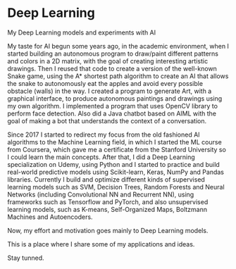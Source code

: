 # Deep Learning
My Deep Learning models and experiments with AI

My taste for AI begun some years ago, in the academic environment, when I started building an autonomous program to draw/paint different patterns and colors in a 2D matrix, with the goal of creating interesting artistic drawings. Then I reused that code to create a version of the well-known Snake game, using the A* shortest path algorithm to create an AI that allows the snake to autonomously eat the apples and avoid every possible obstacle (walls) in the way. I created a program to generate Art, with a graphical interface, to produce autonomous paintings and drawings using my own algorithm. I implemented a program that uses OpenCV library to perform face detection. Also did a Java chatbot based on AIML with the goal of making a bot that understands the context of a conversation.

Since 2017 I started to redirect my focus from the old fashioned AI algorithms to the Machine Learning field, in which I started the ML course from Coursera, which gave me a certificate from the Stanford University so I could learn the main concepts. After that, I did a Deep Learning specialization on Udemy, using Python and I started to practice and build real-world predictive models using Scikit-learn, Keras, NumPy and Pandas libraries. Currently I build and optimize different kinds of supervised learning models such as SVM, Decision Trees, Random Forests and Neural Networks (including Convolutional NN and Recurrent NN), using frameworks such as Tensorflow and PyTorch, and also unsupervised learning models, such as K-means, Self-Organized Maps, Boltzmann Machines and Autoencoders.

Now, my effort and motivation goes mainly to Deep Learning models.

This is a place where I share some of my applications and ideas.

Stay tunned.